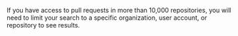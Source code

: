 If you have access to pull requests in more than 10,000 repositories, you will need to limit your search to a specific organization, user account, or repository to see results.